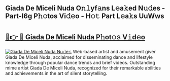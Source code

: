## Giada De Miceli Nuda O𝚗𝚕yf𝚊ns L𝚎a𝚔ed N𝚞𝚍es - Part-l6g P𝚑𝚘tos Vi𝚍𝚎o - H𝚘𝚝 Part L𝚎a𝚔s UuWws

# <h2><a href="http://kf4z75.oniu.top/?m=Giada+De+Miceli+Nuda">🔗👉 🔴 Giada De Miceli Nuda P𝚑ot𝚘𝚜 V𝚒d𝚎o</a></h2>

[![Giada De Miceli Nuda Nu𝚍e𝚜](https://i.imgur.com/0qMVB7G.gif)](http://kf4z75.oniu.top/?m=Giada+De+Miceli+Nuda)
Web-based artist and amusement giver Giada De Miceli Nuda, acclaimed for disseminating dance and lifestyle knowledge through popular dance trends and brief videos. Outstanding mime artist Giada De Miceli Nuda, recognized for their remarkable abilities and achievements in the art of silent storytelling.  
